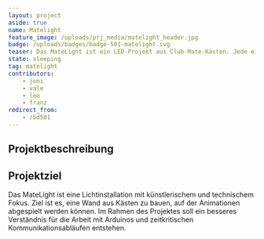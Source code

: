 ```yaml
---
layout: project
aside: true
name: Matelight
feature_image: /uploads/prj_media/matelight_header.jpg
badge: /uploads/badges/badge-501-matelight.svg
teaser: Das MateLight ist ein LED-Projekt aus Club-Mate-Kästen. Jede einzelne Flasche kann individuell per RGB-LED beleuchtet werden. Damit ist das Ganze als LED-Matrix einsetzbar. Aktuell haben wir 21 Kästen fertig.
state: sleeping
tag: matelight
contributors:
    - joni
    - vale
    - leo
    - franz
redirect_from:
    - /bd501
---
```


## Projektbeschreibung



## Projektziel

Das MateLight ist eine Lichtinstallation mit künstlerischem und technischem Fokus. Ziel ist es, eine Wand aus Kästen zu bauen, auf der Animationen abgespielt werden können.
Im Rahmen des Projektes soll ein besseres Verständnis für die Arbeit mit Arduinos und zeitkritischen Kommunikationsabläufen entstehen.
